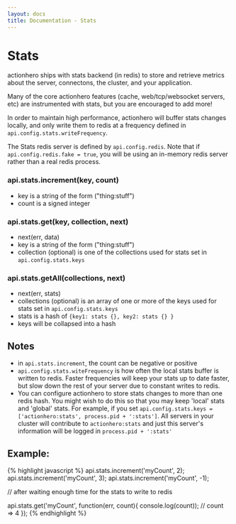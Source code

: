 ```yaml
---
layout: docs
title: Documentation - Stats
---
```


# Stats

actionhero ships with stats backend (in redis) to store and retrieve metrics about the server, connectons, the cluster, and your application.

Many of the core actionhero features (cache, web/tcp/websocket servers, etc) are instrumented with stats, but you are encouraged to add more!

In order to maintain high performance, actionhero will buffer stats changes locally, and only write them to redis at a frequency defined in `api.config.stats.writeFrequency`.

The Stats redis server is defined by `api.config.redis`. Note that if `api.config.redis.fake = true`, you will be using an in-memory redis server rather than a real redis process.

### api.stats.increment(key, count)
- key is a string of the form ("thing:stuff")
- count is a signed integer

### api.stats.get(key, collection, next)
- next(err, data)
- key is a string of the form ("thing:stuff")
- collection (optional) is one of the collections used for stats set in `api.config.stats.keys`

### api.stats.getAll(collections, next)
- next(err, stats)
- collections (optional) is an array of one or more of the keys used for stats set in `api.config.stats.keys`
- stats is a hash of `{key1: stats {}, key2: stats {} }`
- keys will be collapsed into a hash 

## Notes
- in `api.stats.increment`, the count can be negative or positive
- `api.config.stats.witeFrequency` is how often the local stats buffer is written to redis.  Faster frequencies will keep your stats up to date faster, but slow down the rest of your server due to constant writes to redis.
- You can configure actionhero to store stats changes to more than one redis hash.  You might wish to do this so that you may keep 'local' stats and 'global' stats.  For example, if you set `api.config.stats.keys = ['actionhero:stats', process.pid + ':stats']`.  All servers in your cluster will contribute to `actionhero:stats` and just this server's information will be logged in `process.pid + ':stats'`
  
## Example: 

{% highlight javascript %} 
api.stats.increment('myCount', 2);
api.stats.increment('myCount', 3);
api.stats.increment('myCount', -1);

// after waiting enough time for the stats to write to redis

api.stats.get('myCount', function(err, count){
	console.log(count)); // count => 4
});
{% endhighlight %}